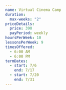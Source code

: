 ```yaml
---
name: Virtual Cinema Camp
duration:
  max-weeks: "2"
priceDetails:
  price: 390
  payPeriod: weekly
hoursPerWeek: 10
lessonsPerWeek: 9
timesOffered:
  - 6:00 AM
  - 6:00 PM
termDates:
  - start: 7/6
    end: 7/17
  - start: 7/20
    end: 7/31
---
```

